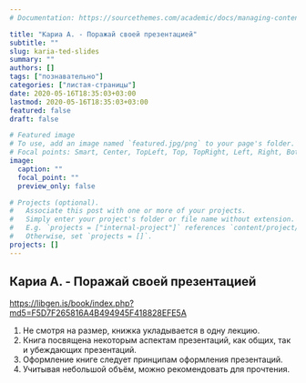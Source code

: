 ```yaml
---
# Documentation: https://sourcethemes.com/academic/docs/managing-content/

title: "Кариа А. - Поражай своей презентацией"
subtitle: ""
slug: karia-ted-slides
summary: ""
authors: []
tags: ["познавательно"]
categories: ["листая-страницы"]
date: 2020-05-16T18:35:03+03:00
lastmod: 2020-05-16T18:35:03+03:00
featured: false
draft: false

# Featured image
# To use, add an image named `featured.jpg/png` to your page's folder.
# Focal points: Smart, Center, TopLeft, Top, TopRight, Left, Right, BottomLeft, Bottom, BottomRight.
image:
  caption: ""
  focal_point: ""
  preview_only: false

# Projects (optional).
#   Associate this post with one or more of your projects.
#   Simply enter your project's folder or file name without extension.
#   E.g. `projects = ["internal-project"]` references `content/project/deep-learning/index.md`.
#   Otherwise, set `projects = []`.
projects: []
---
```


## Кариа А. - Поражай своей презентацией

<https://libgen.is/book/index.php?md5=F5D7F265816A4B494945F418828EFE5A>

<!--more-->
  
1. Не смотря на размер, книжка укладывается в одну лекцию.
2. Книга посвящена некоторым аспектам презентаций, как общих, так и убеждающих презентаций.
3. Оформление книге следует принципам оформления презентаций.
4. Учитывая небольшой объём, можно рекомендовать для прочтения.
